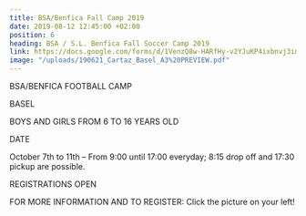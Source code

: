 ```yaml
---
title: BSA/Benfica Fall Camp 2019
date: 2019-08-12 12:45:00 +02:00
position: 6
heading: BSA / S.L. Benfica Fall Soccer Camp 2019
link: https://docs.google.com/forms/d/1VenzQ8w-HARfHy-v2YJuKP4ixbnvj3imakx2-GdQl8k/edit
image: "/uploads/190621_Cartaz_Basel_A3%20PREVIEW.pdf"
---
```


BSA/BENFICA FOOTBALL CAMP

BASEL

BOYS AND GIRLS FROM 6 TO 16 YEARS OLD

DATE

October 7th to 11th – From 9:00 until 17:00 everyday; 8:15 drop off and 17:30 pickup are possible.

REGISTRATIONS OPEN

FOR MORE INFORMATION AND TO REGISTER:
Click the picture on your left!